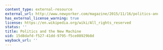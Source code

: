 ```yaml
---
content_type: external-resource
external_url: http://www.newyorker.com/magazine/2015/11/16/politics-and-the-new-machine
has_external_license_warning: true
license: https://en.wikipedia.org/wiki/All_rights_reserved
status: ''
title: Politics and the New Machine
uid: 15d8dafd-f527-41dd-9795-f5ce08929b8d
wayback_url: ''
---
```

